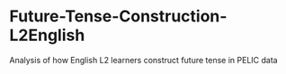 # Future-Tense-Construction-L2English
Analysis of how English L2 learners construct future tense in PELIC data
